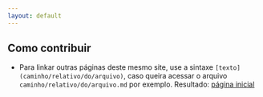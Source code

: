 ```yaml
---
layout: default
---
```


## Como contribuir

[//]: # (Página dedicada a um guia básico de como contribuir)

 * Para linkar outras páginas deste mesmo site, use a sintaxe `[texto](caminho/relativo/do/arquivo)`, caso queira acessar o arquivo `caminho/relativo/do/arquivo.md` por exemplo. Resultado: [página inicial](index)
 

